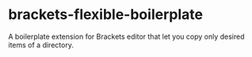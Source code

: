 # brackets-flexible-boilerplate
A boilerplate extension for Brackets editor that let you copy only desired items of a directory. 
